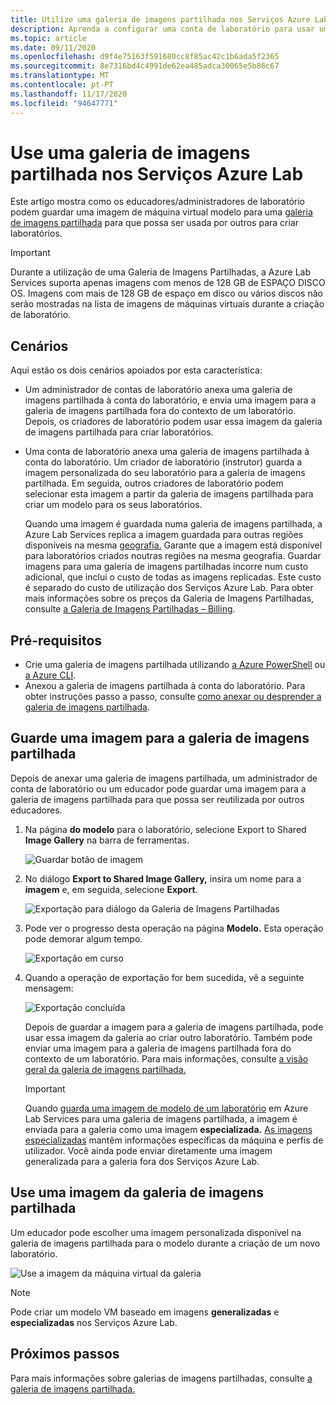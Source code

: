 ```yaml
---
title: Utilize uma galeria de imagens partilhada nos Serviços Azure Lab ! Microsoft Docs
description: Aprenda a configurar uma conta de laboratório para usar uma galeria de imagens partilhada para que um utilizador possa partilhar uma imagem com outro e outro utilizador pode usar a imagem para criar um VM modelo no laboratório.
ms.topic: article
ms.date: 09/11/2020
ms.openlocfilehash: d9f4e75163f591680cc8f85ac42c1b6ada5f2365
ms.sourcegitcommit: 8e7316bd4c4991de62ea485adca30065e5b86c67
ms.translationtype: MT
ms.contentlocale: pt-PT
ms.lasthandoff: 11/17/2020
ms.locfileid: "94647771"
---
```

# <a name="use-a-shared-image-gallery-in-azure-lab-services"></a>Use uma galeria de imagens partilhada nos Serviços Azure Lab
Este artigo mostra como os educadores/administradores de laboratório podem guardar uma imagem de máquina virtual modelo para uma [galeria de imagens partilhada](../virtual-machines/windows/shared-image-galleries.md) para que possa ser usada por outros para criar laboratórios. 

> [!IMPORTANT]
> Durante a utilização de uma Galeria de Imagens Partilhadas, a Azure Lab Services suporta apenas imagens com menos de 128 GB de ESPAÇO DISCO OS. Imagens com mais de 128 GB de espaço em disco ou vários discos não serão mostradas na lista de imagens de máquinas virtuais durante a criação de laboratório.

## <a name="scenarios"></a>Cenários
Aqui estão os dois cenários apoiados por esta característica: 

- Um administrador de contas de laboratório anexa uma galeria de imagens partilhada à conta do laboratório, e envia uma imagem para a galeria de imagens partilhada fora do contexto de um laboratório. Depois, os criadores de laboratório podem usar essa imagem da galeria de imagens partilhada para criar laboratórios. 
- Uma conta de laboratório anexa uma galeria de imagens partilhada à conta do laboratório. Um criador de laboratório (instrutor) guarda a imagem personalizada do seu laboratório para a galeria de imagens partilhada. Em seguida, outros criadores de laboratório podem selecionar esta imagem a partir da galeria de imagens partilhada para criar um modelo para os seus laboratórios. 

    Quando uma imagem é guardada numa galeria de imagens partilhada, a Azure Lab Services replica a imagem guardada para outras regiões disponíveis na mesma [geografia.](https://azure.microsoft.com/global-infrastructure/geographies/) Garante que a imagem está disponível para laboratórios criados noutras regiões na mesma geografia. Guardar imagens para uma galeria de imagens partilhadas incorre num custo adicional, que inclui o custo de todas as imagens replicadas. Este custo é separado do custo de utilização dos Serviços Azure Lab. Para obter mais informações sobre os preços da Galeria de Imagens Partilhadas, consulte [a Galeria de Imagens Partilhadas – Billing]( https://docs.microsoft.com/azure/virtual-machines/windows/shared-image-galleries#billing).
    
## <a name="prerequisites"></a>Pré-requisitos
- Crie uma galeria de imagens partilhada utilizando [a Azure PowerShell](../virtual-machines/shared-images-powershell.md) ou [a Azure CLI](../virtual-machines/shared-images-cli.md).
- Anexou a galeria de imagens partilhada à conta do laboratório. Para obter instruções passo a passo, consulte [como anexar ou desprender a galeria de imagens partilhada](how-to-attach-detach-shared-image-gallery.md).


## <a name="save-an-image-to-the-shared-image-gallery"></a>Guarde uma imagem para a galeria de imagens partilhada
Depois de anexar uma galeria de imagens partilhada, um administrador de conta de laboratório ou um educador pode guardar uma imagem para a galeria de imagens partilhada para que possa ser reutilizada por outros educadores. 

1. Na página **do modelo** para o laboratório, selecione Export to Shared **Image Gallery** na barra de ferramentas.

    ![Guardar botão de imagem](./media/how-to-use-shared-image-gallery/export-to-shared-image-gallery-button.png)
2. No diálogo **Export to Shared Image Gallery,** insira um nome para a **imagem** e, em seguida, selecione **Export**. 

    ![Exportação para diálogo da Galeria de Imagens Partilhadas](./media/how-to-use-shared-image-gallery/export-to-shared-image-gallery-dialog.png)
3. Pode ver o progresso desta operação na página **Modelo.** Esta operação pode demorar algum tempo. 

    ![Exportação em curso](./media/how-to-use-shared-image-gallery/exporting-image-in-progress.png)
4. Quando a operação de exportação for bem sucedida, vê a seguinte mensagem:

    ![Exportação concluída](./media/how-to-use-shared-image-gallery/exporting-image-completed.png)

    Depois de guardar a imagem para a galeria de imagens partilhada, pode usar essa imagem da galeria ao criar outro laboratório. Também pode enviar uma imagem para a galeria de imagens partilhada fora do contexto de um laboratório. Para mais informações, consulte [a visão geral da galeria de imagens partilhada.](../virtual-machines/shared-images-powershell.md) 

    > [!IMPORTANT]
    > Quando [guarda uma imagem de modelo de um laboratório](how-to-use-shared-image-gallery.md#save-an-image-to-the-shared-image-gallery) em Azure Lab Services para uma galeria de imagens partilhada, a imagem é enviada para a galeria como uma imagem **especializada.** [As imagens especializadas](../virtual-machines/windows/shared-image-galleries.md#generalized-and-specialized-images) mantêm informações específicas da máquina e perfis de utilizador. Você ainda pode enviar diretamente uma imagem generalizada para a galeria fora dos Serviços Azure Lab.    

## <a name="use-an-image-from-the-shared-image-gallery"></a>Use uma imagem da galeria de imagens partilhada
Um educador pode escolher uma imagem personalizada disponível na galeria de imagens partilhada para o modelo durante a criação de um novo laboratório.

![Use a imagem da máquina virtual da galeria](./media/how-to-use-shared-image-gallery/use-shared-image.png)

> [!NOTE]
> Pode criar um modelo VM baseado em imagens **generalizadas** e **especializadas** nos Serviços Azure Lab. 


## <a name="next-steps"></a>Próximos passos
Para mais informações sobre galerias de imagens partilhadas, consulte [a galeria de imagens partilhada.](../virtual-machines/windows/shared-image-galleries.md)